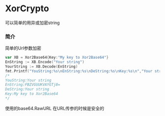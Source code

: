  XorCrypto
=======
可以简单的用异或加密string
### 简介
简单的Url参数加密
```go
var XB = Xor2Base64{Key:"My key to Xor2Base64"}
EnString := XB.Encode("Your string")
YourString := XB.Decode(EnString)
fmt.Printf("YouString:%s\nEnString:%s\nDeString:%s\nKey:%s\n","Your string",EnString,YourString,XB.Key)
/*
YouString:Your string
EnString:FBZVGUUKVAYGTj8=
DeString:Your string
Key:My key to Xor2Base64
*/
```
使用的base64.RawURL 在URL传参的时候是安全的
